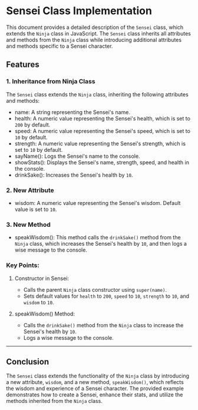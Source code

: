 # Sensei Class Implementation

This document provides a detailed description of the `Sensei` class, which extends the `Ninja` class in JavaScript. The `Sensei` class inherits all attributes and methods from the `Ninja` class while introducing additional attributes and methods specific to a Sensei character.

## Features

### 1. Inheritance from Ninja Class

The `Sensei` class extends the `Ninja` class, inheriting the following attributes and methods:

- name: A string representing the Sensei's name.
- health: A numeric value representing the Sensei's health, which is set to `200` by default.
- speed: A numeric value representing the Sensei's speed, which is set to `10` by default.
- strength: A numeric value representing the Sensei's strength, which is set to `10` by default.
- sayName(): Logs the Sensei's name to the console.
- showStats(): Displays the Sensei's name, strength, speed, and health in the console.
- drinkSake(): Increases the Sensei's health by `10`.

### 2. New Attribute

- wisdom: A numeric value representing the Sensei's wisdom. Default value is set to `10`.

### 3. New Method

- speakWisdom(): This method calls the `drinkSake()` method from the `Ninja` class, which increases the Sensei's health by `10`, and then logs a wise message to the console.

### Key Points:

1. Constructor in Sensei:
   - Calls the parent `Ninja` class constructor using `super(name)`.
   - Sets default values for `health` to `200`, `speed` to `10`, `strength` to `10`, and `wisdom` to `10`.

2. speakWisdom() Method:
   - Calls the `drinkSake()` method from the `Ninja` class to increase the Sensei's health by `10`.
   - Logs a wise message to the console.

-----------------------------------------------------------------------
## Conclusion

The `Sensei` class extends the functionality of the `Ninja` class by introducing a new attribute, `wisdom`, and a new method, `speakWisdom()`, which reflects the wisdom and experience of a Sensei character. The provided example demonstrates how to create a Sensei, enhance their stats, and utilize the methods inherited from the `Ninja` class.
